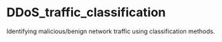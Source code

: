 # DDoS_traffic_classification
Identifying malicious/benign network traffic using classification methods.
